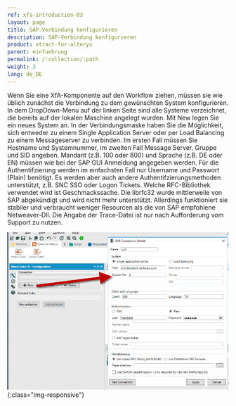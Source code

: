 ```yaml
---
ref: xfa-introduction-03
layout: page
title: SAP-Verbindung konfigurieren
description: SAP-Verbindung konfigurieren
product: xtract-for-alteryx
parent: einfuehrung
permalink: /:collection/:path
weight: 3
lang: de_DE
---
```


Wenn Sie eine XfA-Komponente auf den Workflow ziehen, müssen sie wie üblich zunächst die Verbindung zu dem gewünschten System konfigurieren. In dem DropDown-Menu auf der linken Seite sind alle Systeme verzeichnet, die bereits auf der lokalen Maschine angelegt wurden. Mit New legen Sie ein neues System an. In der Verbindungsmaske haben Sie die Möglichkeit, sich entweder zu einem Single Application Server oder per Load Balancing zu einem Messageserver zu verbinden.
Im ersten Fall müssen Sie Hostname und Systemnummer, im zweiten Fall Message Server, Gruppe und SID angeben.
Mandant (z.B. 100 oder 800) und Sprache (z.B. DE oder EN) müssen wie bei der SAP GUI Anmeldung angegeben werden. 
Für die Authentifzierung werden im einfachsten Fall nur Username und Passwort (Plain) benötigt. Es werden aber auch andere Authentifzierungsmethoden unterstützt, z.B. SNC SSO oder Logon Tickets.
Welche RFC-Bibliothek verwendet wird ist Geschmackssache. Die librfc32 wurde mittlerweile von SAP abgekündigt und wird nicht mehr unterstützt. Allerdings funktioniert sie stabiler und verbraucht weniger Resourcen als die von SAP empfohlene Netweaver-Dll.
Die Angabe der Trace-Datei ist nur nach Aufforderung vom Support zu nutzen.

![Designer](/img/content/xfa/designer02.png){:class="img-responsive"}

